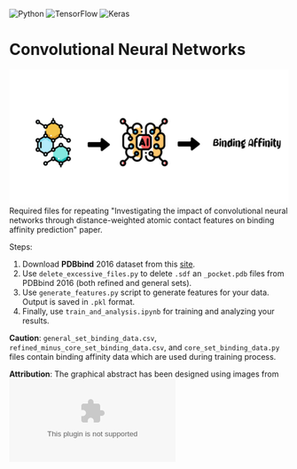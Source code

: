 ![Python](https://img.shields.io/badge/python-3670A0?style=for-the-badge&logo=python&logoColor=ffdd54) ![TensorFlow](https://img.shields.io/badge/TensorFlow-%23FF6F00.svg?style=for-the-badge&logo=TensorFlow&logoColor=white) ![Keras](https://img.shields.io/badge/Keras-%23D00000.svg?style=for-the-badge&logo=Keras&logoColor=white)
# Convolutional Neural Networks
![GA](https://github.com/miladrayka/convolutional_neural_networks/blob/main/Graphical%20Abstract%20(GitHub).png)
Required files for repeating "Investigating the impact of convolutional neural networks through distance-weighted atomic contact features on binding affinity prediction" paper.

Steps:
 1. Download **PDBbind** 2016 dataset from this [site](http://www.pdbbind.org.cn/).
 2. Use `delete_excessive_files.py` to delete `.sdf` an `_pocket.pdb` files from PDBbind 2016 (both refined and general sets).
 3. Use `generate_features.py` script to generate features for your data. Output is saved in `.pkl` format.
 4. Finally, use `train_and_analysis.ipynb` for training and analyzing your results.

**Caution**: `general_set_binding_data.csv`, `refined_minus_core_set_binding_data.csv`, and `core_set_binding_data.py` files contain binding affinity data which are used during training process.

**Attribution**: The graphical abstract has been designed using images from ![Flaticon](Flaticon.com)
